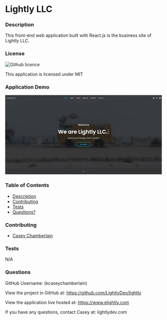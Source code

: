 # Lightly LLC

### Description
This front-end web application built with React.js is the business site of Lightly LLC.
### License
![Github licence](https://img.shields.io/badge/license-MIT-blue.svg)

This application is licensed under MIT

### Application Demo
![Elightly.com Demo](./public/images/projects/lightly-demo.jpg)

### Table of Contents
- [Description](#description)
- [Contributing](#contributing)
- [Tests](#tests)
- [Questions?](#questions)

### Contributing
- [Casey Chamberlain](https://github.com/KCaseyChamberlain)

### Tests
N/A

### Questions
GitHub Username: (kcaseychamberlain) 

View the project in GitHub at: https://github.com/LightlyDev/lightly

View the application live hosted at: https://www.elightly.com

If you have any questions, contact Casey at: lightlydev.com